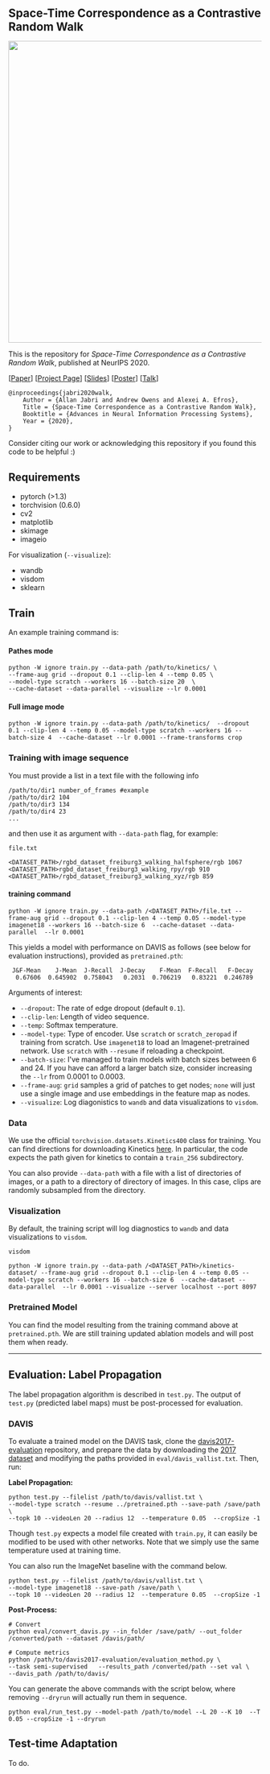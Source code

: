 <h1 style='font-size: 1.6em'>Space-Time Correspondence as a Contrastive Random Walk</h1>

<!-- ![](https://github.com/ajabri/videowalk/raw/master/figs/teaser_animation.gif) -->
<p align="center">
<img src="https://github.com/ajabri/videowalk/raw/master/figs/teaser_animation.gif" width="600">
</p>

This is the repository for *Space-Time Correspondence as a Contrastive Random Walk*, published at NeurIPS 2020.  

[[Paper](https://arxiv.org/abs/2006.14613)]
[[Project Page](http://ajabri.github.io/videowalk)]
[[Slides](https://www.dropbox.com/s/qrqb0ssjlh1tph1/jabri.nips.12min.public.key)]
[[Poster](https://www.dropbox.com/s/snpj68cssu3b4to/jabri.neurips2020.poster.pdf)]
[[Talk](https://youtu.be/UaOcjxrPaho)]

```
@inproceedings{jabri2020walk,
    Author = {Allan Jabri and Andrew Owens and Alexei A. Efros},
    Title = {Space-Time Correspondence as a Contrastive Random Walk},
    Booktitle = {Advances in Neural Information Processing Systems},
    Year = {2020},
}
```
Consider citing our work or acknowledging this repository if you found this code to be helpful :)

##  Requirements
- pytorch (>1.3)
- torchvision (0.6.0)
- cv2
- matplotlib
- skimage
- imageio

For visualization (`--visualize`):
- wandb
- visdom
- sklearn



## Train
An example training command is:

#### Pathes mode
```
python -W ignore train.py --data-path /path/to/kinetics/ \
--frame-aug grid --dropout 0.1 --clip-len 4 --temp 0.05 \
--model-type scratch --workers 16 --batch-size 20  \
--cache-dataset --data-parallel --visualize --lr 0.0001
```

#### Full image mode
```
python -W ignore train.py --data-path /path/to/kinetics/  --dropout 0.1 --clip-len 4 --temp 0.05 --model-type scratch --workers 16 --batch-size 4  --cache-dataset --lr 0.0001 --frame-transforms crop
```

### Training with image sequence
You must provide a list in a text file with the following info
```
/path/to/dir1 number_of_frames #example
/path/to/dir2 104
/path/to/dir3 134
/path/to/dir4 23
...
```
and then use it as argument with `--data-path` flag, for example:

`file.txt`
```
<DATASET_PATH>/rgbd_dataset_freiburg3_walking_halfsphere/rgb 1067
<DATASET_PATH>rgbd_dataset_freiburg3_walking_rpy/rgb 910
<DATASET_PATH>/rgbd_dataset_freiburg3_walking_xyz/rgb 859
```
#### training command

```
python -W ignore train.py --data-path /<DATASET_PATH>/file.txt --frame-aug grid --dropout 0.1 --clip-len 4 --temp 0.05 --model-type imagenet18 --workers 16 --batch-size 6  --cache-dataset --data-parallel  --lr 0.0001
```


This yields a model with performance on DAVIS as follows (see below for evaluation instructions), provided as `pretrained.pth`:
```
 J&F-Mean    J-Mean  J-Recall  J-Decay    F-Mean  F-Recall   F-Decay
  0.67606  0.645902  0.758043   0.2031  0.706219   0.83221  0.246789
```

Arguments of interest:

* `--dropout`: The rate of edge dropout (default `0.1`).
* `--clip-len`: Length of video sequence.
* `--temp`: Softmax temperature.
* `--model-type`: Type of encoder. Use `scratch` or `scratch_zeropad` if training from scratch. Use `imagenet18` to load an Imagenet-pretrained network. Use `scratch` with `--resume` if reloading a checkpoint.
* `--batch-size`: I've managed to train models with batch sizes between 6 and 24. If you have can afford a larger batch size, consider increasing the `--lr` from 0.0001 to 0.0003.
* `--frame-aug`: `grid` samples a grid of patches to get nodes; `none` will just use a single image and use embeddings in the feature map as nodes.
* `--visualize`: Log diagonistics to `wandb` and data visualizations to `visdom`.

### Data

We use the official `torchvision.datasets.Kinetics400` class for training. You can find directions for downloading Kinetics [here](https://github.com/pytorch/vision/tree/master/references/video_classification). In particular, the code expects the path given for kinetics to contain a `train_256` subdirectory.

You can also provide `--data-path` with a file with a list of directories of images, or a path to a directory of directory of images. In this case, clips are randomly subsampled from the directory.


### Visualization
By default, the training script will log diagnostics to `wandb` and data visualizations to `visdom`.
```
visdom
```

```
python -W ignore train.py --data-path /<DATASET_PATH>/kinetics-dataset/ --frame-aug grid --dropout 0.1 --clip-len 4 --temp 0.05 --model-type scratch --workers 16 --batch-size 6  --cache-dataset --data-parallel  --lr 0.0001 --visualize --server localhost --port 8097
```

### Pretrained Model
You can find the model resulting from the training command above at `pretrained.pth`.
We are still training updated ablation models and will post them when ready.

---

## Evaluation: Label Propagation
The label propagation algorithm is described in `test.py`.  The output of `test.py` (predicted label maps) must be post-processed for evaluation.

### DAVIS
To evaluate a trained model on the DAVIS task, clone the [davis2017-evaluation](https://github.com/davisvideochallenge/davis2017-evaluation) repository, and prepare the data by downloading the [2017 dataset](https://davischallenge.org/davis2017/code.html) and modifying the paths provided in `eval/davis_vallist.txt`. Then, run:


**Label Propagation:**
```
python test.py --filelist /path/to/davis/vallist.txt \
--model-type scratch --resume ../pretrained.pth --save-path /save/path \
--topk 10 --videoLen 20 --radius 12  --temperature 0.05  --cropSize -1
```
Though `test.py` expects a model file created with `train.py`, it can easily be modified to be used with other networks. Note that we simply use the same temperature used at training time.

You can also run the ImageNet baseline with the command below.
```
python test.py --filelist /path/to/davis/vallist.txt \
--model-type imagenet18 --save-path /save/path \
--topk 10 --videoLen 20 --radius 12  --temperature 0.05  --cropSize -1
```


**Post-Process:**  
```
# Convert
python eval/convert_davis.py --in_folder /save/path/ --out_folder /converted/path --dataset /davis/path/

# Compute metrics
python /path/to/davis2017-evaluation/evaluation_method.py \
--task semi-supervised   --results_path /converted/path --set val \
--davis_path /path/to/davis/
```

You can generate the above commands with the script below, where removing `--dryrun` will actually run them in sequence.
```
python eval/run_test.py --model-path /path/to/model --L 20 --K 10  --T 0.05 --cropSize -1 --dryrun
```


## Test-time Adaptation
To do.
